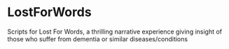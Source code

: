 # LostForWords
Scripts for Lost For Words, a thrilling narrative experience giving insight of those who suffer from dementia or similar diseases/conditions
